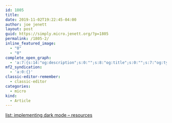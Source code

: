```yaml
---
id: 1805
title: 
date: 2019-11-02T19:22:45-04:00
author: joe jenett
layout: post
guid: https://simply.micro.jenett.org/?p=1805
permalink: /1805-2/
inline_featured_image:
  - "0"
  - "0"
complete_open_graph:
  - 'a:7:{s:14:"og:description";s:0:"";s:8:"og:title";s:0:"";s:7:"og:type";s:0:"";s:12:"twitter:card";s:7:"summary";s:15:"twitter:creator";s:0:"";s:19:"twitter:description";s:0:"";s:8:"og:image";s:0:"";}'
mf2_syndication:
  - 'a:0:{}'
classic-editor-remember:
  - classic-editor
categories:
  - micro
kind:
  - Article
---
```

[list: implementing dark mode – resources](https://the.dailywebthing.com/list-implementing-dark-mode-resources/ "at the dailywebthing")
